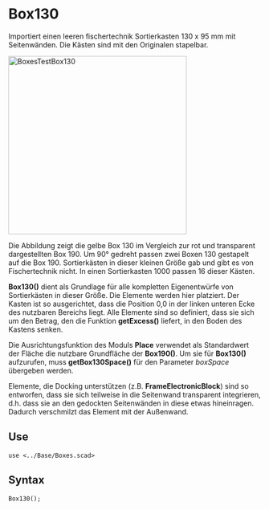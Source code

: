 # Box130

Importiert einen leeren fischertechnik Sortierkasten 130 x 95 mm mit Seitenwänden. Die Kästen sind mit den Originalen stapelbar.

<img width="355" alt="BoxesTestBox130" src="https://user-images.githubusercontent.com/48654609/168443338-a1e83e02-df2d-4f15-ab8d-e7020f8ea1e8.png">

Die Abbildung zeigt die gelbe Box 130 im Vergleich zur rot und transparent dargestellten Box 190. Um 90° gedreht passen zwei Boxen 130 gestapelt auf die Box 190. Sortierkästen in dieser kleinen Größe gab und gibt es von Fischertechnik nicht. In einen Sortierkasten 1000 passen 16 dieser Kästen.

__Box130()__ dient als Grundlage für alle kompletten Eigenentwürfe von Sortierkästen in dieser Größe. Die Elemente werden hier platziert. Der Kasten ist so ausgerichtet, dass die Position 0,0 in der linken unteren Ecke des nutzbaren Bereichs liegt. Alle Elemente sind so definiert, dass sie sich um den Betrag, den die Funktion __getExcess()__ liefert, in den Boden des Kastens senken.

Die Ausrichtungsfunktion des Moduls __Place__ verwendet als Standardwert der Fläche die nutzbare Grundfläche der __Box190()__. Um sie für __Box130()__ aufzurufen, muss __getBox130Space()__ für den Parameter *boxSpace* übergeben werden.

Elemente, die Docking unterstützen (z.B. __FrameElectronicBlock__) sind so entworfen, dass sie sich teilweise in die Seitenwand transparent integrieren, d.h. dass sie an den gedockten Seitenwänden in diese etwas hineinragen. Dadurch verschmilzt das Element mit der Außenwand.

## Use
<pre><code>use &lt;../Base/Boxes.scad&gt;</pre></code>

## Syntax
<pre><code>Box130();
</pre></code>
